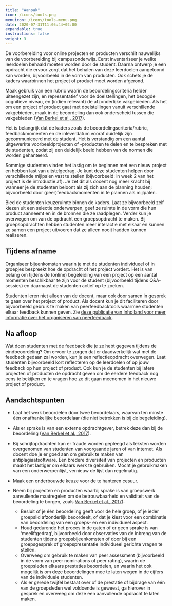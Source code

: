 ```yaml
---
title: "Aanpak"
icon: /icons/tools.png
menuicon: /icons/tools-menu.png
date: 2020-07-31T11:05:44+02:00
expandable: true
instructions: false
weight: 3
---
```


De voorbereiding voor online projecten en producten verschilt nauwelijks van de voorbereiding bij campusonderwijs. Eerst inventariseer je welke leerdoelen behaald moeten worden door de student. Daarna ontwerp je een opdracht die ervoor zorgt dat het behalen van deze leerdoelen aangetoond kan worden, bijvoorbeeld in de vorm van producten. Ook schets je de kaders waarbinnen het project of product moet worden afgerond.

Maak gebruik van een rubric waarin de beoordelingscriteria helder uiteengezet zijn, en representatief voor de doelstellingen, het beoogde cognitieve niveau, en (indien relevant) de afzonderlijke vakgebieden. Als het om een project of product gaat met doelstellingen vanuit verschillende vakgebieden, maak in de beoordeling dan ook onderscheid tussen die vakgebieden ([Van Berkel et al., 2017](https://remindo-support.sites.uu.nl/wp-content/uploads/sites/79/2020/03/Toetsen-in-het-Hoger-Onderwijs-van-Berkel-Bax-Joosten-ten-Brinke.pdf)).

Het is belangrijk dat de kaders zoals de beoordelingscriteria/rubric, feedbackmomenten en de inleverdatum vooraf duidelijk zijn gecommuniceerd met de student. Het is verstandig om een aantal uitgewerkte voorbeeldprojecten of -producten te delen en te bespreken met de studenten, zodat zij een duidelijk beeld hebben van de normen die worden gehanteerd.

Sommige studenten vinden het lastig om te beginnen met een nieuw project en hebben last van uitstelgedrag. Je kunt deze studenten helpen door verschillende mijlpalen vast te stellen (bijvoorbeeld: in week 2 van het project is de introductie af). Je zet dit als docent nog meer kracht bij wanneer je de studenten beloont als zij zich aan de planning houden; bijvoorbeeld door (peer)feedbackmomenten in te plannen als mijlpalen.

Bied de studenten keuzeruimte binnen de kaders. Laat ze bijvoorbeeld zelf kiezen uit een selectie onderwerpen, geef ze ruimte in de vorm die hun product aanneemt en in de bronnen die ze raadplegen. Verder kun je overwegen om van de opdracht een groepsopdracht te maken. Bij groepsopdrachten hebben studenten meer interactie met elkaar en kunnen ze samen een project uitvoeren dat ze alleen nooit hadden kunnen realiseren.

## Tijdens afname

Organiseer bijeenkomsten waarin je met de studenten individueel of in groepjes bespreekt hoe de opdracht of het project vordert. Het is van belang om tijdens de (online) begeleiding van een project op een aantal momenten beschikbaar te zijn voor de student (bijvoorbeeld tijdens Q&A-sessies) en daarnaast de studenten actief op te zoeken. 

Studenten leren niet alleen van de docent, maar ook door samen in gesprek te gaan over het project of product. Als docent kun je dit faciliteren door bijvoorbeeld gebruik te maken van peerfeedbacktools waarmee studenten elkaar feedback kunnen geven. Zie [deze publicatie van Inholland voor meer informatie over het organiseren van peerfeedback](https://www.inholland.nl/media/18717/inh_factsheet-peerreview_a4-nl-digitaal.pdf).

## Na afloop

Wat doen studenten met de feedback die je ze hebt gegeven tijdens de eindbeoordeling? Om ervoor te zorgen dat er daadwerkelijk wat met de feedback gedaan zal worden, kun je een reflectieopdracht overwegen. Laat studenten bijvoorbeeld kort reflecteren op de leerdoelen of op jouw feedback op hun project of product. Ook kun je de studenten bij latere projecten of producten de opdracht geven om de eerdere feedback nog eens te bekijken en te vragen hoe ze dit gaan meenemen in het nieuwe project of product.

## Aandachtspunten

*	Laat het werk beoordelen door twee beoordelaars, waarvan ten minste één onafhankelijke beoordelaar (die niet betrokken is bij de begeleiding).
*	Als er sprake is van een externe opdrachtgever, betrek deze dan bij de beoordeling ([Van Berkel et al., 2017](https://remindo-support.sites.uu.nl/wp-content/uploads/sites/79/2020/03/Toetsen-in-het-Hoger-Onderwijs-van-Berkel-Bax-Joosten-ten-Brinke.pdf)).

*	Bij schrijfopdrachten kan er fraude worden gepleegd als teksten worden overgenomen van studenten van voorgaande jaren of van internet. Als docent doe je er goed aan om gebruik te maken van antiplagiaatsoftware. Een bredere diversiteit van projecten en producten maakt het lastiger om elkaars werk te gebruiken. Mocht je gebruikmaken van een onderwerpenlijst, vernieuw de lijst dan regelmatig.

* 	Maak een onderbouwde keuze voor de te hanteren cesuur.

* 	Neem bij projecten en producten waarbij sprake is van groepswerk aanvullende maatregelen om de betrouwbaarheid en validiteit van de beoordeling te borgen, zoals [Van Berkel et al., 2017](https://remindo-support.sites.uu.nl/wp-content/uploads/sites/79/2020/03/Toetsen-in-het-Hoger-Onderwijs-van-Berkel-Bax-Joosten-ten-Brinke.pdf)):
    * Besluit of je één beoordeling geeft voor de hele groep, of je ieder groepslid afzonderlijk beoordeelt, of dat je kiest voor een combinatie van beoordeling van een groeps- en een individueel aspect.
    * Houd gedurende het proces in de gaten of er geen sprake is van ‘meeliftgedrag’, bijvoorbeeld door observaties van de inbreng van de studenten tijdens groepsbijeenkomsten of door bij een groepsgesprek of groepspresentatie individueel gerichte vragen te stellen.
    * Overweeg om gebruik te maken van peer assessment (bijvoorbeeld in de vorm van peer nominations of peer rating), waarin de groepsleden elkaars prestaties beoordelen, en waarin het ook mogelijk is om deze beoordelingen mee te laten wegen in de cijfers van de individuele studenten.
    * Als er gerede twijfel bestaat over of de prestatie of bijdrage van één van de groepsleden wel voldoende is geweest, ga hierover in gesprek en overweeg om deze een aanvullende opdracht te laten maken.
